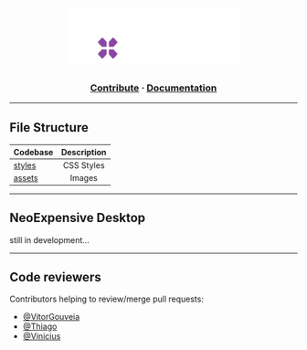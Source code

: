 <h1 align="center">
 <img height=100 src="https://github.com/AtomicFeasT/evo-expensive/blob/main/images/evo-logo.svg"/>
</h1>

<h3 align="center">
  <a href="https://github.com/AtomicFeasT/evo-expensive/blob/main/CONTRIBUTING.md">Contribute</a>
  <span> · </span>
  <a href="https://github.com/AtomicFeasT/evo-expensive/tree/main/docs/index.html">Documentation</a>
</h3>

---

## File Structure

| Codebase              |      Description          |
| :-------------------- | :-----------------------: |
| [styles](assets)      |      CSS Styles           |
| [assets](images)      |        Images             |


---

## NeoExpensive Desktop

still in development...

---

## Code reviewers

Contributors helping to review/merge pull requests:

- [@VitorGouveia](https://github.com/vitorgouveia)
- [@Thiago](https://github.com/atomicfeast)
- [@Vinicius](https://github.com/espalmer)
